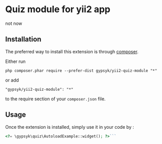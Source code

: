 Quiz module for yii2 app
========================
not now

Installation
------------

The preferred way to install this extension is through [composer](http://getcomposer.org/download/).

Either run

```
php composer.phar require --prefer-dist gypsyk/yii2-quiz-module "*"
```

or add

```
"gypsyk/yii2-quiz-module": "*"
```

to the require section of your `composer.json` file.


Usage
-----

Once the extension is installed, simply use it in your code by  :

```php
<?= \gypsyk\quiz\AutoloadExample::widget(); ?>```